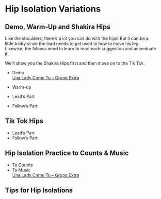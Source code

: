 # Hip Isolation Variations

## Demo, Warm-Up and Shakira Hips

Like the shoulders, there’s a lot you can do with the hips! But it can be a little tricky since the lead needs to get used to how to move his leg. Likewise, the follows need to learn to read each suggestion and accentuate it.

We’ll show you the Shakira Hips first and then move on to the Tik Tok.

* Demo
<br>[Una Lady Como Tu – Grupo Extra](https://www.youtube.com/watch?v=JD0eQ3xPCK0)

* Warm-up
* Lead’s Part
* Follow’s Part

## Tik Tok Hips

* Lead’s Part
* Follow’s Part

## Hip Isolation Practice to Counts & Music

* To Counts
* To Music
<br>[Una Lady Como Tu – Grupo Extra](https://www.youtube.com/watch?v=JD0eQ3xPCK0)

## Tips for Hip Isolations
